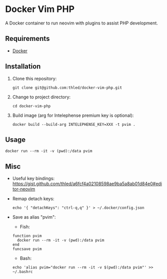 # Docker Vim PHP

A Docker container to run neovim with plugins to assist PHP development.

## Requirements

- [Docker][docker]

## Installation

1. Clone this repository:

    ```shell
    git clone git@github.com:thled/docker-vim-php.git
    ```

1. Change to project directory:

    ```shell
    cd docker-vim-php
    ```

1. Build image (arg for Intelephense premium key is optional):

    ```shell
    docker build --build-arg INTELEPHENSE_KEY=XXX -t pvim .
    ```

## Usage

```shell
docker run --rm -it -v (pwd):/data pvim
```

## Misc

- Useful key bindings: <https://gist.github.com/thled/a6fcf4a02108598ae9ba5a8ab01d84e0#editor-neovim>
- Remap detach keys:

    ```shell
    echo '{ "detachKeys": "ctrl-q,q" }' > ~/.docker/config.json
    ```

- Save as alias "pvim":
  - Fish:

  ```shell
  function pvim
    docker run --rm -it -v (pwd):/data pvim
  end
  funcsave pvim
  ```

  - Bash:

  ```shell
  echo 'alias pvim="docker run --rm -it -v $(pwd):/data pvim"' >> ~/.bashrc
  ```

[docker]: https://docs.docker.com/install


